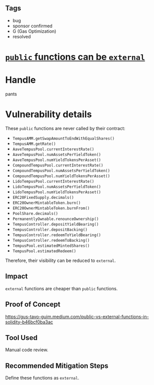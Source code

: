 ## Tags

- bug
- sponsor confirmed
- G (Gas Optimization)
- resolved

# [`public` functions can be `external`](https://github.com/code-423n4/2021-10-tempus-findings/issues/45) 

# Handle

pants


# Vulnerability details

These `public` functions are never called by their contract:
- `TempusAMM.getSwapAmountToEndWithEqualShares()`
- `TempusAMM.getRate()`
- `AaveTempusPool.currentInterestRate()`
- `AaveTempusPool.numAssetsPerYieldToken()`
- `AaveTempusPool.numYieldTokensPerAsset()`
- `CompoundTempusPool.currentInterestRate()`
- `CompoundTempusPool.numAssetsPerYieldToken()`
- `CompoundTempusPool.numYieldTokensPerAsset()`
- `LidoTempusPool.currentInterestRate()`
- `LidoTempusPool.numAssetsPerYieldToken()`
- `LidoTempusPool.numYieldTokensPerAsset()`
- `ERC20FixedSupply.decimals()`
- `ERC20OwnerMintableToken.burn()`
- `ERC20OwnerMintableToken.burnFrom()`
- `PoolShare.decimals()`
- `PermanentlyOwnable.renounceOwnership()`
- `TempusController.depositYieldBearing()`
- `TempusController.depositBacking()`
- `TempusController.redeemToYieldBearing()`
- `TempusController.redeemToBacking()`
- `TempusPool.estimatedMintedShares()`
- `TempusPool.estimatedRedeem()`

Therefore, their visibility can be reduced to `external`.

## Impact
`external` functions are cheaper than `public` functions.

## Proof of Concept
https://gus-tavo-guim.medium.com/public-vs-external-functions-in-solidity-b46bcf0ba3ac

## Tool Used
Manual code review.

## Recommended Mitigation Steps
Define these functions as `external`.


